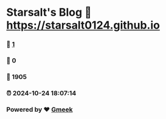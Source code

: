 # Starsalt's Blog :link: https://starsalt0124.github.io 
### :page_facing_up: [1](https://starsalt0124.github.io/tag.html) 
### :speech_balloon: 0 
### :hibiscus: 1905 
### :alarm_clock: 2024-10-24 18:07:14 
### Powered by :heart: [Gmeek](https://github.com/Meekdai/Gmeek)
